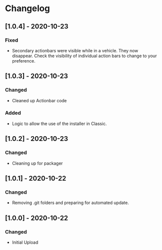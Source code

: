 # Changelog

## [1.0.4] - 2020-10-23
### Fixed
- Secondary actionbars were visible while in a vehicle. They now disappear. Check the visibility of individual action bars to change to your preference. 

## [1.0.3] - 2020-10-23
### Changed
- Cleaned up Actionbar code

### Added
- Logic to allow the use of the installer in Classic.

## [1.0.2] - 2020-10-23
### Changed
- Cleaning up for packager

## [1.0.1] - 2020-10-22
### Changed
- Removing .git folders and preparing for automated update.

## [1.0.0] - 2020-10-22
### Changed
- Initial Upload
